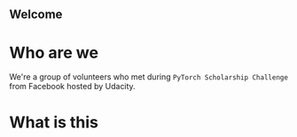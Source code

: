## Welcome

# Who are we
We're a group of volunteers who met during `PyTorch Scholarship Challenge` from Facebook hosted by Udacity.

# What is this
